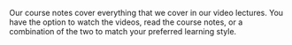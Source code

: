 Our course notes cover everything that we cover in our video lectures. You have the option to watch the videos, read the course notes, or a combination of the two to match your preferred learning style.
